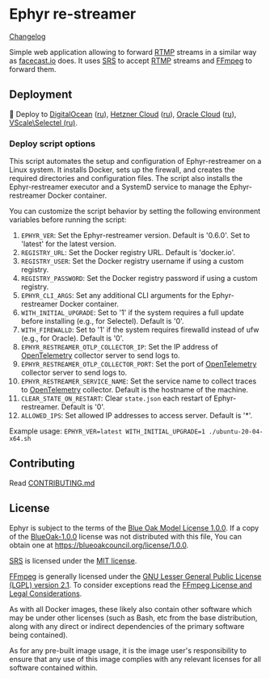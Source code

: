 Ephyr re-streamer
=================

[Changelog](CHANGELOG.md)

Simple web application allowing to forward [RTMP] streams in a similar way as [facecast.io] does. It uses [SRS] to accept [RTMP] streams and [FFmpeg] to forward them.

## Deployment
🚀 Deploy to [DigitalOcean][101] ([ru][102]), [Hetzner Cloud][111] ([ru][112]), [Oracle Cloud][121] ([ru][122]), [VScale\Selectel (ru)][123].

### Deploy script options
This script automates the setup and configuration of Ephyr-restreamer on a Linux system.
It installs Docker, sets up the firewall, and creates the required directories and configuration files.
The script also installs the Ephyr-restreamer executor and a SystemD service to manage the Ephyr-restreamer Docker container.

You can customize the script behavior by setting the following environment variables before running the script:

1. `EPHYR_VER`: Set the Ephyr-restreamer version. Default is '0.6.0'. Set to 'latest' for the latest version.
2. `REGISTRY_URL`: Set the Docker registry URL. Default is 'docker.io'.
3. `REGISTRY_USER`: Set the Docker registry username if using a custom registry.
4. `REGISTRY_PASSWORD`: Set the Docker registry password if using a custom registry.
5. `EPHYR_CLI_ARGS`: Set any additional CLI arguments for the Ephyr-restreamer Docker container.
6. `WITH_INITIAL_UPGRADE`: Set to '1' if the system requires a full update before installing (e.g., for Selectel). Default is '0'.
7. `WITH_FIREWALLD`: Set to '1' if the system requires firewalld instead of ufw (e.g., for Oracle). Default is '0'.
8. `EPHYR_RESTREAMER_OTLP_COLLECTOR_IP`: Set the IP address of [OpenTelemetry] collector server to send logs to.
9. `EPHYR_RESTREAMER_OTLP_COLLECTOR_PORT`: Set the port of [OpenTelemetry] collector server to send logs to.
10. `EPHYR_RESTREAMER_SERVICE_NAME`: Set the service name to collect traces to [OpenTelemetry] collector. Default is the hostname of the machine.
11. `CLEAR_STATE_ON_RESTART`: Clear `state.json` each restart of Ephyr-restreamer. Default is '0'.
12. `ALLOWED_IPS`: Set allowed IP addresses to access server. Default is '*'.

Example usage:
  `EPHYR_VER=latest WITH_INITIAL_UPGRADE=1 ./ubuntu-20-04-x64.sh`


## Contributing
Read [CONTRIBUTING.md](https://github.com/ALLATRA-IT/ephyr/blob/master/components/restreamer/CONTRIBUTING.md)

## License

Ephyr is subject to the terms of the [Blue Oak Model License 1.0.0](/../../blob/master/LICENSE.md). If a copy of the [BlueOak-1.0.0](https://spdx.org/licenses/BlueOak-1.0.0.html) license was not distributed with this file, You can obtain one at <https://blueoakcouncil.org/license/1.0.0>.

[SRS] is licensed under the [MIT license](https://github.com/ossrs/srs/blob/3.0release/LICENSE).

[FFmpeg] is generally licensed under the [GNU Lesser General Public License (LGPL) version 2.1](http://www.gnu.org/licenses/old-licenses/lgpl-2.1.html). To consider exceptions read the [FFmpeg License and Legal Considerations](https://www.ffmpeg.org/legal.html).

As with all Docker images, these likely also contain other software which may be under other licenses (such as Bash, etc from the base distribution, along with any direct or indirect dependencies of the primary software being contained).

As for any pre-built image usage, it is the image user's responsibility to ensure that any use of this image complies with any relevant licenses for all software contained within.





[facecast.io]: https://facecast.io
[FFmpeg]: https://ffmpeg.org
[RTMP]: https://en.wikipedia.org/wiki/Real-Time_Messaging_Protocol
[SRS]: https://github.com/ossrs/srs
[OpenTelemetry]: https://opentelemetry.io

[101]: docs/deploy_digitalocean_EN.md
[102]: docs/deploy_digitalocean_RU.md
[111]: docs/deploy_hcloud_EN.md
[112]: docs/deploy_hcloud_RU.md
[121]: docs/deploy_oracle_EN.md
[122]: docs/deploy_oracle_RU.md
[123]: docs/deploy_vscale_RU.md
